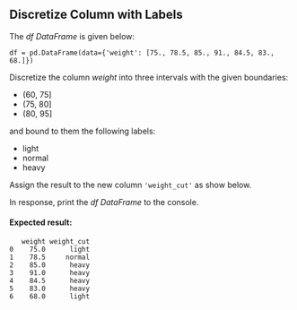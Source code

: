## Discretize Column with Labels

The *df DataFrame* is given below:
```
df = pd.DataFrame(data={'weight': [75., 78.5, 85., 91., 84.5, 83., 68.]})
```

Discretize the column *weight* into three intervals with the given boundaries:

* (60, 75]
* (75, 80]
* (80, 95]

and bound to them the following labels:

* light
* normal
* heavy

Assign the result to the new column `'weight_cut'` as show below.

In response, print the *df DataFrame* to the console.

#### Expected result:

```
   weight weight_cut
0    75.0      light
1    78.5     normal
2    85.0      heavy
3    91.0      heavy
4    84.5      heavy
5    83.0      heavy
6    68.0      light
```